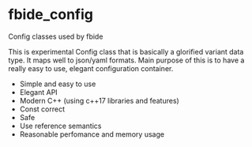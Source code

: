# fbide_config
Config classes used by fbide

This is experimental Config class that is basically a glorified variant data type. It maps well to json/yaml formats. Main purpose of this is to have a really easy to use, elegant configuration container.

* Simple and easy to use
* Elegant API
* Modern C++ (using c++17 libraries and features)
* Const correct
* Safe
* Use reference semantics
* Reasonable perfomance and memory usage
